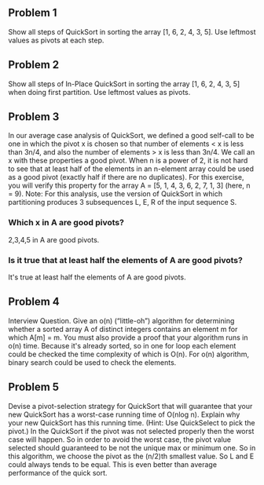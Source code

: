 ## Problem 1
Show all steps of QuickSort in sorting the array [1, 6, 2, 4, 3, 5]. Use leftmost values as pivots at each step.

## Problem 2
Show all steps of In-Place QuickSort in sorting the array [1, 6, 2, 4, 3, 5] when doing first partition. Use leftmost values as pivots.

## Problem 3
In our average case analysis of QuickSort, we defined a good self-call to be one in which the pivot x is chosen so that number of elements < x is less than 3n/4, and also the number of elements > x is less than 3n/4. We call an x with these properties a good pivot. When n is a power of 2, it is not hard to see that at least half of the elements in an n-element array could be used as a good pivot (exactly half if there are no duplicates). For this exercise, you will verify this property for the array A = [5, 1, 4, 3, 6, 2, 7, 1, 3] (here, n = 9). Note: For this analysis, use the version of QuickSort in which partitioning produces 3 subsequences L, E, R of the input sequence S.
### Which x in A are good pivots?
2,3,4,5 in A are good pivots.
### Is it true that at least half the elements of A are good pivots?
It's true at least half the elements of A are good pivots.

## Problem 4
Interview Question. Give an o(n) (“little-oh”) algorithm for determining whether a sorted array A of distinct integers contains an element m for which A[m] = m. You must also provide a proof that your algorithm runs in o(n) time.
Because it's already sorted, so in one for loop each element could be checked the time complexity of which is O(n). For o(n) algorithm, binary search could be used to check the elements.

## Problem 5
Devise a pivot-selection strategy for QuickSort that will guarantee that your new QuickSort has a worst-case running time of O(nlog n). Explain why your new QuickSort has this running time. (Hint: Use QuickSelect to pick the pivot.)
In the QuickSort if the pivot was not selected properly then the worst case will happen. So in order to avoid the worst case, the pivot value selected should guaranteed to be not the unique max or minimum one. So in this algorithm, we choose the pivot as the (n/2)th smallest value. So L and E could always tends to be equal. This is even better than average performance of the quick sort.


